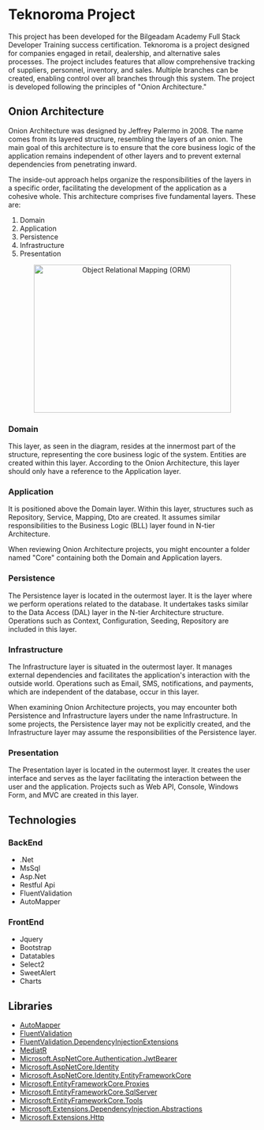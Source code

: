 # Teknoroma Project

This project has been developed for the Bilgeadam Academy Full Stack Developer Training success certification. Teknoroma is a project designed for companies engaged in retail, dealership, and alternative sales processes. The project includes features that allow comprehensive tracking of suppliers, personnel, inventory, and sales. Multiple branches can be created, enabling control over all branches through this system. The project is developed following the principles of "Onion Architecture."

## Onion Architecture

Onion Architecture was designed by Jeffrey Palermo in 2008. The name comes from its layered structure, resembling the layers of an onion. The main goal of this architecture is to ensure that the core business logic of the application remains independent of other layers and to prevent external dependencies from penetrating inward.

The inside-out approach helps organize the responsibilities of the layers in a specific order, facilitating the development of the application as a cohesive whole. This architecture comprises five fundamental layers. These are:

1. Domain
2. Application
3. Persistence
4. Infrastructure
5. Presentation

<p align="center">
    <img width="400" height="300" alt="Object Relational Mapping (ORM)" src="https://miro.medium.com/v2/resize:fit:640/format:webp/1*0Pg6_UsaKiiEqUV3kf2HXg.png">
</p>

### Domain

This layer, as seen in the diagram, resides at the innermost part of the structure, representing the core business logic of the system. Entities are created within this layer. According to the Onion Architecture, this layer should only have a reference to the Application layer.

### Application

It is positioned above the Domain layer. Within this layer, structures such as Repository, Service, Mapping, Dto are created. It assumes similar responsibilities to the Business Logic (BLL) layer found in N-tier Architecture.

When reviewing Onion Architecture projects, you might encounter a folder named "Core" containing both the Domain and Application layers.

### Persistence

The Persistence layer is located in the outermost layer. It is the layer where we perform operations related to the database. It undertakes tasks similar to the Data Access (DAL) layer in the N-tier Architecture structure. Operations such as Context, Configuration, Seeding, Repository are included in this layer.

### Infrastructure

The Infrastructure layer is situated in the outermost layer. It manages external dependencies and facilitates the application's interaction with the outside world. Operations such as Email, SMS, notifications, and payments, which are independent of the database, occur in this layer.

When examining Onion Architecture projects, you may encounter both Persistence and Infrastructure layers under the name Infrastructure. In some projects, the Persistence layer may not be explicitly created, and the Infrastructure layer may assume the responsibilities of the Persistence layer.

### Presentation

The Presentation layer is located in the outermost layer. It creates the user interface and serves as the layer facilitating the interaction between the user and the application. Projects such as Web API, Console, Windows Form, and MVC are created in this layer.

## Technologies

### BackEnd
- .Net
- MsSql
- Asp.Net
- Restful Api
- FluentValidation
- AutoMapper

### FrontEnd
- Jquery
- Bootstrap
- Datatables
- Select2
- SweetAlert
- Charts


## Libraries


- [AutoMapper](https://www.nuget.org/packages/AutoMapper/13.0.1)
- [FluentValidation](https://www.nuget.org/packages/FluentValidation/11.9.0)
- [FluentValidation.DependencyInjectionExtensions](https://www.nuget.org/packages/FluentValidation.DependencyInjectionExtensions/11.9.0)
- [MediatR](https://www.nuget.org/packages/MediatR/12.1.1)
- [Microsoft.AspNetCore.Authentication.JwtBearer](https://www.nuget.org/packages/Microsoft.AspNetCore.Authentication.JwtBearer/7.0.16)
- [Microsoft.AspNetCore.Identity](https://www.nuget.org/packages/Microsoft.AspNetCore.Identity/2.2.0)
- [Microsoft.AspNetCore.Identity.EntityFrameworkCore](https://www.nuget.org/packages/Microsoft.AspNetCore.Identity.EntityFrameworkCore/7.0.15)
- [Microsoft.EntityFrameworkCore.Proxies](https://www.nuget.org/packages/Microsoft.EntityFrameworkCore.Proxies/7.0.16)
- [Microsoft.EntityFrameworkCore.SqlServer](https://www.nuget.org/packages/Microsoft.EntityFrameworkCore.SqlServer/7.0.15)
- [Microsoft.EntityFrameworkCore.Tools](https://www.nuget.org/packages/Microsoft.EntityFrameworkCore.Tools/7.0.15)
- [Microsoft.Extensions.DependencyInjection.Abstractions](https://www.nuget.org/packages/Microsoft.Extensions.DependencyInjection.Abstractions/7.0.0)
- [Microsoft.Extensions.Http](https://www.nuget.org/packages/Microsoft.Extensions.Http/7.0.0)